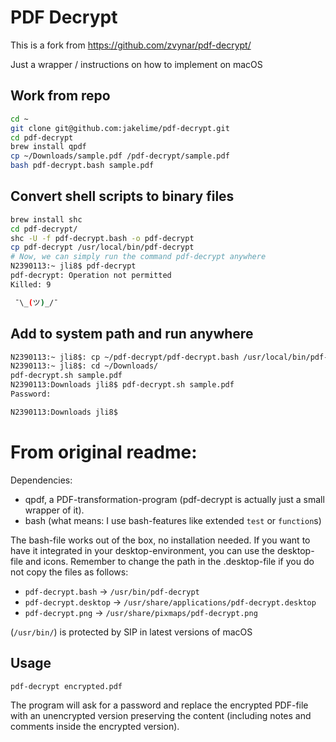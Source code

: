 PDF Decrypt
===========

This is a fork from https://github.com/zvynar/pdf-decrypt/

Just a wrapper / instructions on how to implement on macOS


Work from repo
--------------

```bash
cd ~
git clone git@github.com:jakelime/pdf-decrypt.git
cd pdf-decrypt
brew install qpdf
cp ~/Downloads/sample.pdf /pdf-decrypt/sample.pdf
bash pdf-decrypt.bash sample.pdf
```


Convert shell scripts to binary files
-------------------------------------

```bash
brew install shc
cd pdf-decrypt/
shc -U -f pdf-decrypt.bash -o pdf-decrypt
cp pdf-decrypt /usr/local/bin/pdf-decrypt
# Now, we can simply run the command pdf-decrypt anywhere
N2390113:~ jli8$ pdf-decrypt
pdf-decrypt: Operation not permitted
Killed: 9

 ¯\_(ツ)_/¯
```


Add to system path and run anywhere
------------------------------------------------

```bash
N2390113:~ jli8$: cp ~/pdf-decrypt/pdf-decrypt.bash /usr/local/bin/pdf-decrypt.sh
N2390113:~ jli8$: cd ~/Downloads/
pdf-decrypt.sh sample.pdf
N2390113:Downloads jli8$ pdf-decrypt.sh sample.pdf
Password:

N2390113:Downloads jli8$
```



From original readme:
================================================================

Dependencies:
 - qpdf, a PDF-transformation-program (pdf-decrypt is actually just a small
   wrapper of it).
 - bash (what means: I use bash-features like extended `test` or `function`s)

The bash-file works out of the box, no installation needed. If you want to have
it integrated in your desktop-environment, you can use the desktop-file and
icons. Remember to change the path in the .desktop-file if you do not copy the
files as follows:
 - `pdf-decrypt.bash` -> `/usr/bin/pdf-decrypt`
 - `pdf-decrypt.desktop` -> `/usr/share/applications/pdf-decrypt.desktop`
 - `pdf-decrypt.png` -> `/usr/share/pixmaps/pdf-decrypt.png`

(``/usr/bin/``) is protected by SIP in latest versions of macOS


Usage
-----

```bash
pdf-decrypt encrypted.pdf
```
The program will ask for a password and replace the encrypted PDF-file with an
unencrypted version preserving the content (including notes and comments inside
the encrypted version).
